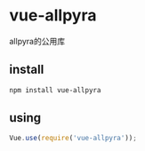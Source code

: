 # vue-allpyra
allpyra的公用库
## install
```bash
npm install vue-allpyra
```
## using
```javascript
Vue.use(require('vue-allpyra'));
```
